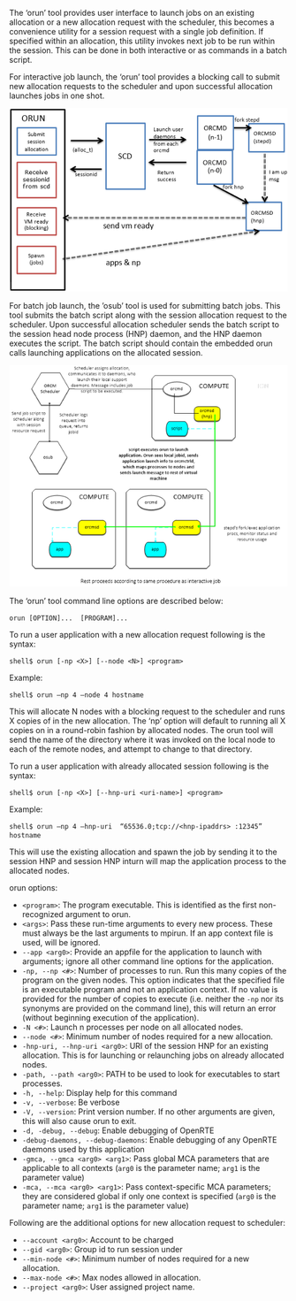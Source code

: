 The ‘orun’ tool provides user interface to launch jobs on an existing allocation or a new allocation request with the scheduler, this becomes a convenience utility for a session request with a single job definition.  If specified within an allocation, this utility invokes next job to be run within the session.  This can be done in both interactive or as commands in a batch script. 

For interactive job launch, the ‘orun’ tool provides a blocking call to submit new allocation requests to the scheduler and upon successful allocation launches jobs in one shot.

![](3-ORCM-Tools-User-Guide/Interactive-Job-Launch-Method-1.png)

For batch job launch, the ’osub’ tool is used for submitting batch jobs.  This tool submits the batch script along with the session allocation request to the scheduler. Upon successful allocation scheduler sends the batch script to the session head node process (HNP) daemon, and the HNP daemon executes the script. The batch script should contain the embedded orun calls launching applications on the allocated session.

![](3-ORCM-Tools-User-Guide/Job-Script-Launch-Method.png)

The ‘orun’ tool command line options are described below:
```
orun [OPTION]...  [PROGRAM]...
```

To run a user application with a new allocation request following is the syntax:
```
shell$ orun [-np <X>] [--node <N>] <program>
```

Example:
```
shell$ orun –np 4 –node 4 hostname
```

This will allocate N nodes with a blocking request to the scheduler and runs X copies of <program> in the new allocation. The ‘np’ option will default to running all X copies on in a round-robin fashion by allocated nodes. The orun tool will send the name of the directory where it was invoked on the local node to each of the remote nodes, and attempt to change to that directory.

To run a user application with already allocated session following is the syntax:
```
shell$ orun [-np <X>] [--hnp-uri <uri-name>] <program>
```

Example:
```
shell$ orun –np 4 –hnp-uri  “65536.0;tcp://<hnp-ipaddrs> :12345” hostname
```

This will use the existing allocation and spawn the job by sending it to the session HNP and session HNP inturn will map the application process to the allocated nodes.

orun options:

* `<program>`: The program executable. This is identified as the first non-recognized argument to orun.
* `<args>`: Pass these run-time arguments to every new process. These must always be the last arguments to mpirun. If an app  context file is used, <args> will be ignored.
* `--app <arg0>`: Provide an appfile for the application to launch with arguments; ignore all other command line options for the application.
* `-np, --np <#>`: Number of processes to run. Run this many copies of the program on the given nodes. This option indicates that the specified file is an executable program and not an application context. If no value is provided for the number of copies to execute (i.e. neither the `-np` nor its synonyms are provided on the command line), this will return an error (without beginning execution of the application).
* `-N <#>`: Launch n processes per node on all allocated nodes.
* `--node <#>`: Minimum number of nodes required for a new allocation.
* `-hnp-uri, --hnp-uri <arg0>`: URI of the session HNP for an existing allocation. This is for launching or relaunching jobs on already allocated nodes.
* `-path, --path <arg0>`: PATH to be used to look for executables to start processes.
* `-h, --help`: Display help for this command
* `-v, --verbose`: Be verbose
* `-V, --version`: Print version number. If no other arguments are given, this will also cause orun to exit.
* `-d, -debug, --debug`: Enable debugging of OpenRTE
* `-debug-daemons, --debug-daemons`: Enable debugging of any OpenRTE daemons used by this application
* `-gmca, --gmca <arg0> <arg1>`: Pass global MCA parameters that are applicable to all contexts (`arg0` is the parameter name; `arg1` is the parameter value)
* `-mca, --mca <arg0> <arg1>`: Pass context-specific MCA parameters; they are considered global if only one context is specified (`arg0` is the parameter name; `arg1` is the parameter value)

Following are the additional options for new allocation request to scheduler:

* `--account <arg0>`: Account to be charged
* `--gid <arg0>`: Group id to run session under
* `--min-node <#>`: Minimum number of nodes required for a new allocation.
* `--max-node <#>`: Max nodes allowed in allocation.
* `--project <arg0>`: User assigned project name.
